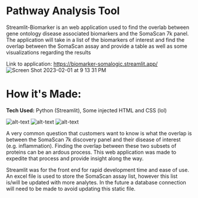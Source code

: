 # Pathway Analysis Tool

Streamlit-Biomarker is an web application used to find the overlab between gene ontology disease associated biomarkers and the SomaScan 7k panel. The application will take in a list of the biomarkers of interest and find the overlap between the SomaScan assay and provide a table as well as some visualizations regarding the results

Link to application: https://biomarker-somalogic.streamlit.app/
![Screen Shot 2023-02-01 at 9 13 31 PM](https://user-images.githubusercontent.com/66283742/216237471-ed521b04-6366-49e8-850f-29edbeaadc9f.png)

# How it's Made:
**Tech Used:** Python (Streamlit), Some injected HTML and CSS (lol)

![alt-text](https://img.shields.io/badge/Python-3776AB?style=for-the-badge&logo=python&logoColor=white)
![alt-text](https://img.shields.io/badge/HTML-239120?style=for-the-badge&logo=html5&logoColor=white)
![alt-text](https://img.shields.io/badge/CSS-239120?&style=for-the-badge&logo=css3&logoColor=white)

A very common question that customers want to know is what the overlap is between the SomaScan 7k discovery panel and their disease of interest (e.g. inflammation). Finding the overlap between these two subsets of proteins can be an ardous process. This web application was made to expedite that process and provide insight along the way.

Streamlit was for the front end for rapid development time and ease of use. An excel file is used to store the SomaScan assay list, however this list is/will be updated with more analytes. In the future a database connection will need to be made to avoid updating this static file.

